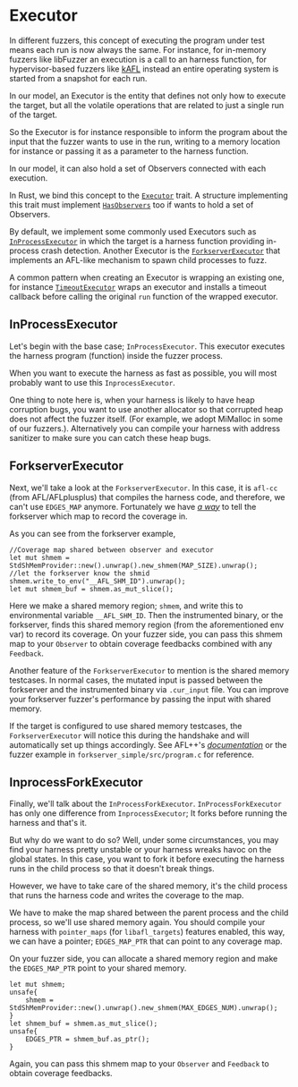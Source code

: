 # Executor

In different fuzzers, this concept of executing the program under test means each run is now always the same.
For instance, for in-memory fuzzers like libFuzzer an execution is a call to an harness function, for hypervisor-based fuzzers like [kAFL](https://github.com/IntelLabs/kAFL) instead an entire operating system is started from a snapshot for each run.

In our model, an Executor is the entity that defines not only how to execute the target, but all the volatile operations that are related to just a single run of the target.

So the Executor is for instance responsible to inform the program about the input that the fuzzer wants to use in the run, writing to a memory location for instance or passing it as a parameter to the harness function.

In our model, it can also hold a set of Observers connected with each execution.

In Rust, we bind this concept to the [`Executor`](https://docs.rs/libafl/0/libafl/executors/trait.Executor.html) trait. A structure implementing this trait must implement [`HasObservers`](https://docs.rs/libafl/0/libafl/executors/trait.HasObservers.html) too if wants to hold a set of Observers.

By default, we implement some commonly used Executors such as [`InProcessExecutor`](https://docs.rs/libafl/0/libafl/executors/inprocess/type.InProcessExecutor.html) in which the target is a harness function providing in-process crash detection. Another Executor is the [`ForkserverExecutor`](https://docs.rs/libafl/0/libafl/executors/forkserver/struct.ForkserverExecutor.html) that implements an AFL-like mechanism to spawn child processes to fuzz.

A common pattern when creating an Executor is wrapping an existing one, for instance [`TimeoutExecutor`](https://docs.rs/libafl/0.6.1/libafl/executors/timeout/struct.TimeoutExecutor.html) wraps an executor and installs a timeout callback before calling the original `run` function of the wrapped executor.

## InProcessExecutor
Let's begin with the base case; `InProcessExecutor`.
This executor executes the harness program (function) inside the fuzzer process.

When you want to execute the harness as fast as possible, you will most probably want to use this `InprocessExecutor`.

 One thing to note here is, when your harness is likely to have heap corruption bugs, you want to use another allocator so that corrupted heap does not affect the fuzzer itself. (For example, we adopt MiMalloc in some of our fuzzers.). Alternatively you can compile your harness with address sanitizer to make sure you can catch these heap bugs.

## ForkserverExecutor
Next, we'll take a look at the `ForkserverExecutor`. In this case, it is `afl-cc` (from AFL/AFLplusplus) that compiles the harness code, and therefore, we can't use `EDGES_MAP` anymore. Fortunately we have [_a way_](https://github.com/AFLplusplus/AFLplusplus/blob/2e15661f184c77ac1fbb6f868c894e946cbb7f17/instrumentation/afl-compiler-rt.o.c#L270) to tell the forkserver which map to record the coverage in.

As you can see from the forkserver example,

```rust,ignore
//Coverage map shared between observer and executor
let mut shmem = StdShMemProvider::new().unwrap().new_shmem(MAP_SIZE).unwrap();
//let the forkserver know the shmid
shmem.write_to_env("__AFL_SHM_ID").unwrap();
let mut shmem_buf = shmem.as_mut_slice();
```

Here we make a shared memory region; `shmem`, and write this to environmental variable `__AFL_SHM_ID`. Then the instrumented binary, or the forkserver, finds this shared memory region (from the aforementioned env var) to record its coverage. On your fuzzer side, you can pass this shmem map to your `Observer` to obtain coverage feedbacks combined with any `Feedback`.

Another feature of the `ForkserverExecutor` to mention is the shared memory testcases. In normal cases, the mutated input is passed between the forkserver and the instrumented binary via `.cur_input` file. You can improve your forkserver fuzzer's performance by passing the input with shared memory.  

If the target is configured to use shared memory testcases, the `ForkserverExecutor` will notice this during the handshake and will automatically set up things accordingly.
See AFL++'s [_documentation_](https://github.com/AFLplusplus/AFLplusplus/blob/stable/instrumentation/README.persistent_mode.md#5-shared-memory-fuzzing) or the fuzzer example in `forkserver_simple/src/program.c` for reference.

## InprocessForkExecutor

Finally, we'll talk about the `InProcessForkExecutor`.
`InProcessForkExecutor` has only one difference from `InprocessExecutor`; It forks before running the harness and that's it.

But why do we want to do so? Well, under some circumstances, you may find your harness pretty unstable or your harness wreaks havoc on the global states. In this case, you want to fork it before executing the harness runs in the child process so that it doesn't break things.

However, we have to take care of the shared memory, it's the child process that runs the harness code and writes the coverage to the map.

We have to make the map shared between the parent process and the child process, so we'll use shared memory again. You should compile your harness with `pointer_maps` (for `libafl_targets`) features enabled, this way, we can have a pointer; `EDGES_MAP_PTR` that can point to any coverage map.

On your fuzzer side, you can allocate a shared memory region and make the `EDGES_MAP_PTR` point to your shared memory.

```rust,ignore
let mut shmem;
unsafe{
    shmem = StdShMemProvider::new().unwrap().new_shmem(MAX_EDGES_NUM).unwrap();
}
let shmem_buf = shmem.as_mut_slice();
unsafe{
    EDGES_PTR = shmem_buf.as_ptr();
}
```

Again, you can pass this shmem map to your `Observer` and `Feedback` to obtain coverage feedbacks.
